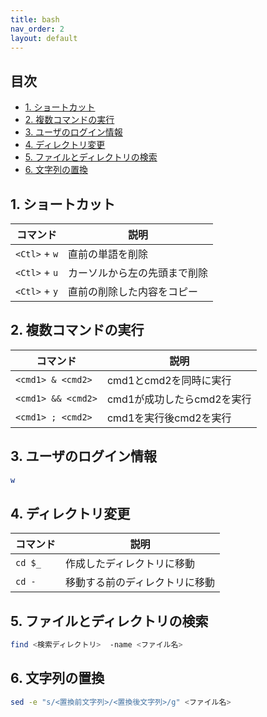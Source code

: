 ```yaml
---
title: bash
nav_order: 2
layout: default
---
```


## 目次<!-- omit from toc -->

- [1. ショートカット](#1-ショートカット)
- [2. 複数コマンドの実行](#2-複数コマンドの実行)
- [3. ユーザのログイン情報](#3-ユーザのログイン情報)
- [4. ディレクトリ変更](#4-ディレクトリ変更)
- [5. ファイルとディレクトリの検索](#5-ファイルとディレクトリの検索)
- [6. 文字列の置換](#6-文字列の置換)

## 1. ショートカット

| コマンド      | 説明                         |
| ------------- | ---------------------------- |
| `<Ctl>` + `w` | 直前の単語を削除             |
| `<Ctl>` + `u` | カーソルから左の先頭まで削除 |
| `<Ctl>` + `y` | 直前の削除した内容をコピー   |

## 2. 複数コマンドの実行

| コマンド           | 説明                       |
| ------------------ | -------------------------- |
| `<cmd1> & <cmd2>`  | cmd1とcmd2を同時に実行     |
| `<cmd1> && <cmd2>` | cmd1が成功したらcmd2を実行 |
| `<cmd1> ; <cmd2>`  | cmd1を実行後cmd2を実行     |

## 3. ユーザのログイン情報

``` bash
w
```

## 4. ディレクトリ変更

| コマンド | 説明                           |
| -------- | ------------------------------ |
| `cd $_`  | 作成したディレクトリに移動     |
| `cd -`   | 移動する前のディレクトリに移動 |

## 5. ファイルとディレクトリの検索

```bash
find <検索ディレクトリ>  -name <ファイル名>
```

## 6. 文字列の置換

```bash
sed -e "s/<置換前文字列>/<置換後文字列>/g" <ファイル名>
```
